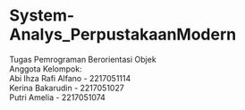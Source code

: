 # System-Analys_PerpustakaanModern

Tugas Pemrograman Berorientasi Objek  <br />
Anggota Kelompok:  <br />
Abi Ihza Rafi Alfano - 2217051114  <br />
Kerina Bakarudin - 2217051027  <br />
Putri Amelia - 2217051074
